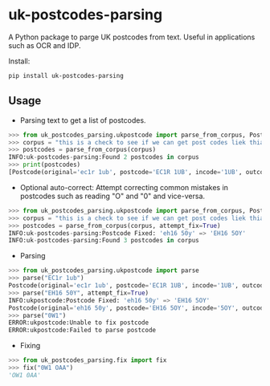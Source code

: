 # uk-postcodes-parsing

A Python package to parge UK postcodes from text. Useful in applications such as OCR and IDP.

Install:

```bash
pip install uk-postcodes-parsing
``` 

## Usage

- Parsing text to get a list of postcodes.

```python
>>> from uk_postcodes_parsing.ukpostcode import parse_from_corpus, Postcode
>>> corpus = "this is a check to see if we can get post codes liek thia ec1r 1ub , and that e3 4ss. But also eh16 50y and ei412"          
>>> postcodes = parse_from_corpus(corpus)
INFO:uk-postcodes-parsing:Found 2 postcodes in corpus
>>> print(postcodes)
[Postcode(original='ec1r 1ub', postcode='EC1R 1UB', incode='1UB', outcode='EC1R', area='EC', district='EC1', sub_district='EC1R', sector='EC1R 1', unit='UB'), Postcode(original='e34ss', postcode='E3 4SS', incode='4SS', outcode='E3', area='E', district='E3', sub_district=None, sector='E3 4', unit='SS')]
```

- Optional auto-correct: Attempt correcting common mistakes in postcodes such as reading "O" and "0" and vice-versa.

```python
>>> from uk_postcodes_parsing.ukpostcode import parse_from_corpus, Postcode
>>> corpus = "this is a check to see if we can get post codes liek thia ec1r 1ub , and that e3 4ss. But also eh16 50y and ei412"          
>>> postcodes = parse_from_corpus(corpus, attempt_fix=True)
INFO:uk-postcodes-parsing:Postcode Fixed: 'eh16 50y' => 'EH16 5OY'
INFO:uk-postcodes-parsing:Found 3 postcodes in corpus
```

- Parsing

```python
>>> from uk_postcodes_parsing.ukpostcode import parse
>>> parse("EC1r 1ub")
Postcode(original='ec1r 1ub', postcode='EC1R 1UB', incode='1UB', outcode='EC1R', area='EC', district='EC1', sub_district='EC1R', sector='EC1R 1', unit='UB')
>>> parse("EH16 50Y", attempt_fix=True)
INFO:ukpostcode:Postcode Fixed: 'eh16 50y' => 'EH16 5OY'
Postcode(original='eh16 50y', postcode='EH16 5OY', incode='5OY', outcode='EH16', area='EH', district='EH16', sub_district=None, sector='EH16 5', unit='OY')
>>> parse("0W1") 
ERROR:ukpostcode:Unable to fix postcode
ERROR:ukpostcode:Failed to parse postcode
```

- Fixing

```python
>>> from uk_postcodes_parsing.fix import fix
>>> fix("0W1 OAA") 
'OW1 0AA'
```
